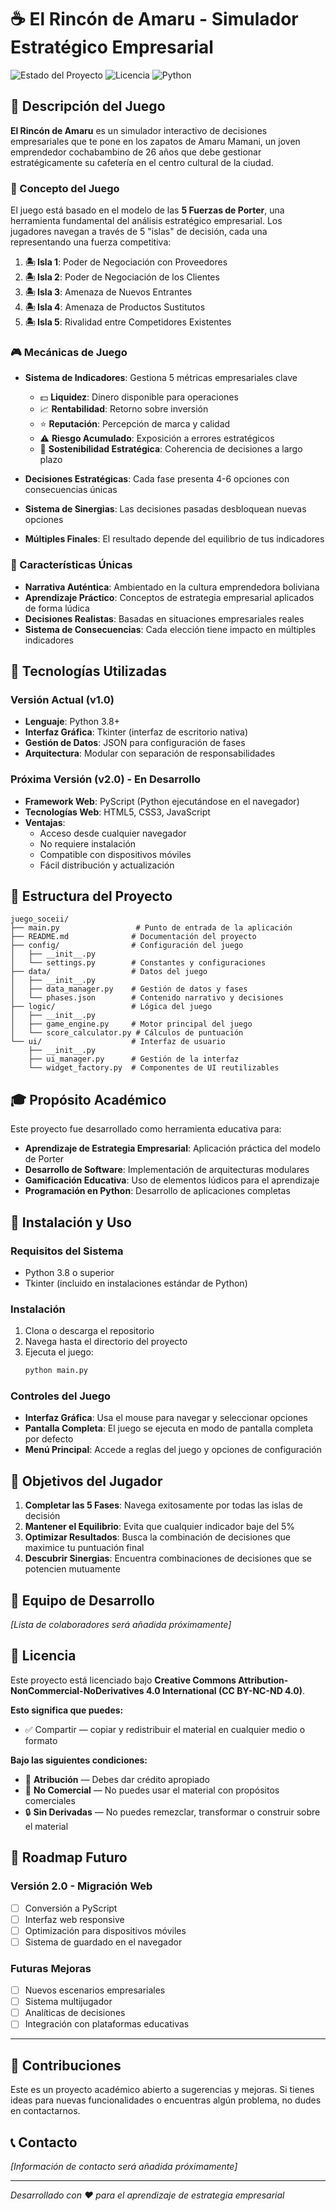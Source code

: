 # ☕ El Rincón de Amaru - Simulador Estratégico Empresarial

![Estado del Proyecto](https://img.shields.io/badge/Estado-En%20Desarrollo-yellow)
![Licencia](https://img.shields.io/badge/Licencia-CC%20BY--NC--ND%204.0-blue)
![Python](https://img.shields.io/badge/Python-3.8+-green)

## 📖 Descripción del Juego

**El Rincón de Amaru** es un simulador interactivo de decisiones empresariales que te pone en los zapatos de Amaru Mamani, un joven emprendedor cochabambino de 26 años que debe gestionar estratégicamente su cafetería en el centro cultural de la ciudad.

### 🎯 Concepto del Juego

El juego está basado en el modelo de las **5 Fuerzas de Porter**, una herramienta fundamental del análisis estratégico empresarial. Los jugadores navegan a través de 5 "islas" de decisión, cada una representando una fuerza competitiva:

1. **🏝️ Isla 1**: Poder de Negociación con Proveedores
2. **🏝️ Isla 2**: Poder de Negociación de los Clientes  
3. **🏝️ Isla 3**: Amenaza de Nuevos Entrantes
4. **🏝️ Isla 4**: Amenaza de Productos Sustitutos
5. **🏝️ Isla 5**: Rivalidad entre Competidores Existentes

### 🎮 Mecánicas de Juego

- **Sistema de Indicadores**: Gestiona 5 métricas empresariales clave
  - 💵 **Liquidez**: Dinero disponible para operaciones
  - 📈 **Rentabilidad**: Retorno sobre inversión
  - ⭐ **Reputación**: Percepción de marca y calidad
  - ⚠️ **Riesgo Acumulado**: Exposición a errores estratégicos
  - 🌱 **Sostenibilidad Estratégica**: Coherencia de decisiones a largo plazo

- **Decisiones Estratégicas**: Cada fase presenta 4-6 opciones con consecuencias únicas
- **Sistema de Sinergias**: Las decisiones pasadas desbloquean nuevas opciones
- **Múltiples Finales**: El resultado depende del equilibrio de tus indicadores

### 🌟 Características Únicas

- **Narrativa Auténtica**: Ambientado en la cultura emprendedora boliviana
- **Aprendizaje Práctico**: Conceptos de estrategia empresarial aplicados de forma lúdica
- **Decisiones Realistas**: Basadas en situaciones empresariales reales
- **Sistema de Consecuencias**: Cada elección tiene impacto en múltiples indicadores

## 🚀 Tecnologías Utilizadas

### Versión Actual (v1.0)
- **Lenguaje**: Python 3.8+
- **Interfaz Gráfica**: Tkinter (interfaz de escritorio nativa)
- **Gestión de Datos**: JSON para configuración de fases
- **Arquitectura**: Modular con separación de responsabilidades

### Próxima Versión (v2.0) - En Desarrollo
- **Framework Web**: PyScript (Python ejecutándose en el navegador)
- **Tecnologías Web**: HTML5, CSS3, JavaScript
- **Ventajas**: 
  - Acceso desde cualquier navegador
  - No requiere instalación
  - Compatible con dispositivos móviles
  - Fácil distribución y actualización

## 📁 Estructura del Proyecto

```
juego_soceii/
├── main.py                 # Punto de entrada de la aplicación
├── README.md              # Documentación del proyecto
├── config/                # Configuración del juego
│   ├── __init__.py
│   └── settings.py        # Constantes y configuraciones
├── data/                  # Datos del juego
│   ├── __init__.py
│   ├── data_manager.py    # Gestión de datos y fases
│   └── phases.json        # Contenido narrativo y decisiones
├── logic/                 # Lógica del juego
│   ├── __init__.py
│   ├── game_engine.py     # Motor principal del juego
│   └── score_calculator.py # Cálculos de puntuación
└── ui/                    # Interfaz de usuario
    ├── __init__.py
    ├── ui_manager.py      # Gestión de la interfaz
    └── widget_factory.py  # Componentes de UI reutilizables
```

## 🎓 Propósito Académico

Este proyecto fue desarrollado como herramienta educativa para:

- **Aprendizaje de Estrategia Empresarial**: Aplicación práctica del modelo de Porter
- **Desarrollo de Software**: Implementación de arquitecturas modulares
- **Gamificación Educativa**: Uso de elementos lúdicos para el aprendizaje
- **Programación en Python**: Desarrollo de aplicaciones completas

## 🚦 Instalación y Uso

### Requisitos del Sistema
- Python 3.8 o superior
- Tkinter (incluido en instalaciones estándar de Python)

### Instalación
1. Clona o descarga el repositorio
2. Navega hasta el directorio del proyecto
3. Ejecuta el juego:
   ```bash
   python main.py
   ```

### Controles del Juego
- **Interfaz Gráfica**: Usa el mouse para navegar y seleccionar opciones
- **Pantalla Completa**: El juego se ejecuta en modo de pantalla completa por defecto
- **Menú Principal**: Accede a reglas del juego y opciones de configuración

## 🎯 Objetivos del Jugador

1. **Completar las 5 Fases**: Navega exitosamente por todas las islas de decisión
2. **Mantener el Equilibrio**: Evita que cualquier indicador baje del 5%
3. **Optimizar Resultados**: Busca la combinación de decisiones que maximice tu puntuación final
4. **Descubrir Sinergias**: Encuentra combinaciones de decisiones que se potencien mutuamente

## 👥 Equipo de Desarrollo

*[Lista de colaboradores será añadida próximamente]*

## 📄 Licencia

Este proyecto está licenciado bajo **Creative Commons Attribution-NonCommercial-NoDerivatives 4.0 International (CC BY-NC-ND 4.0)**.

**Esto significa que puedes:**
- ✅ Compartir — copiar y redistribuir el material en cualquier medio o formato

**Bajo las siguientes condiciones:**
- 📝 **Atribución** — Debes dar crédito apropiado
- 🚫 **No Comercial** — No puedes usar el material con propósitos comerciales  
- 🔒 **Sin Derivadas** — No puedes remezclar, transformar o construir sobre el material

## 🔮 Roadmap Futuro

### Versión 2.0 - Migración Web
- [ ] Conversión a PyScript
- [ ] Interfaz web responsive
- [ ] Optimización para dispositivos móviles
- [ ] Sistema de guardado en el navegador

### Futuras Mejoras
- [ ] Nuevos escenarios empresariales
- [ ] Sistema multijugador
- [ ] Analíticas de decisiones
- [ ] Integración con plataformas educativas

---

## 🤝 Contribuciones

Este es un proyecto académico abierto a sugerencias y mejoras. Si tienes ideas para nuevas funcionalidades o encuentras algún problema, no dudes en contactarnos.

## 📞 Contacto

*[Información de contacto será añadida próximamente]*

---

*Desarrollado con ❤️ para el aprendizaje de estrategia empresarial*